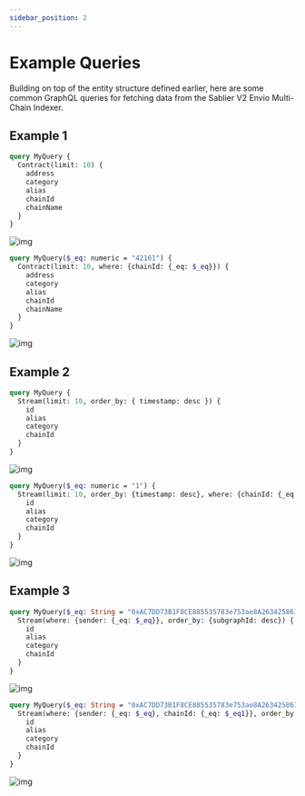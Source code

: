 ```yaml
---
sidebar_position: 2
---
```


# Example Queries

Building on top of the entity structure defined earlier, here are some common GraphQL queries for fetching data from the Sablier V2 Envio Multi-Chain Indexer.

## Example 1

```graphql title="a) LockupLinear and LockupDynamic contracts deployed across ALL chain deployments"
query MyQuery {
  Contract(limit: 10) {
    address
    category
    alias
    chainId
    chainName
  }
}
```

![img](/img/contract-on-all-chains.png)


```graphql title="b) LockupLinear and LockupDynamic contracts deployed on ONE specific chain deployment (Arbitrum One chainId: 42161)"
query MyQuery($_eq: numeric = "42161") {
  Contract(limit: 10, where: {chainId: {_eq: $_eq}}) {
    address
    category
    alias
    chainId
    chainName
  }
}
```
![img](/img/contracts-on-one-specific-chain.png)


## Example 2

```graphql title="a) The 10 most recent streams across ALL chain deployments"
query MyQuery {
  Stream(limit: 10, order_by: { timestamp: desc }) {
    id
    alias
    category
    chainId
  }
}
```
![img](/img/recent-streams-all-chains.png)

```graphql title="b) The 10 most recent streams on ONE specific chain deployment (e.g. ETH mainnet chainId: 1)"
query MyQuery($_eq: numeric = "1") {
  Stream(limit: 10, order_by: {timestamp: desc}, where: {chainId: {_eq: $_eq}}) {
    id
    alias
    category
    chainId
  }
}
```

![img](/img/recent-streams-one-chain.png)

## Example 3

```graphql title="a) Streams by sender (e.g. 0xAC7DD73B1F8CE885535783e753ae8A263425861A) across ALL chain deployments"
query MyQuery($_eq: String = "0xAC7DD73B1F8CE885535783e753ae8A263425861A") {
  Stream(where: {sender: {_eq: $_eq}}, order_by: {subgraphId: desc}) {
    id
    alias
    category
    chainId
  }
}
```

![img](/img/streams-by-sender-all-chains.png)

```graphql title="b) Streams by sender (e.g. 0xAC7DD73B1F8CE885535783e753ae8A263425861A) on ONE chain deployment (e.g. chainId: 1)"
query MyQuery($_eq: String = "0xAC7DD73B1F8CE885535783e753ae8A263425861A", $_eq1: numeric = "1") {
  Stream(where: {sender: {_eq: $_eq}, chainId: {_eq: $_eq1}}, order_by: {subgraphId: desc}) {
    id
    alias
    category
    chainId
  }
}
```
![img](/img/streams-by-sender-one-chain.png)

<!-- ## Example 4

```graphql title="Latest actions for a specific stream (e.g. 0x67422C3E36A908D5C3237e9cFfEB40bDE7060f6E-137-2)"
query MyQuery($_eq: String = "0x67422C3E36A908D5C3237e9cFfEB40bDE7060f6E-137-2") {
  Action(limit: 100, where: {stream: {_eq: $_eq}}, order_by: {subgraphId: desc}) {
    id
    category
    stream
  }
}
```

TO DO : add screenshot of result -->

